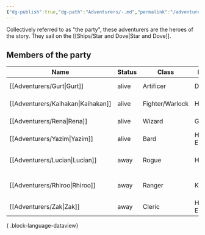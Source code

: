```yaml
---
{"dg-publish":true,"dg-path":"Adventurers/-.md","permalink":"/adventurers//","pinned":true,"tags":["organisation"]}
---
```


Collectively referred to as "the party", these adventurers are the heroes of the story. They sail on the [[Ships/Star and Dove\|Star and Dove]].

## Members of the party

| Name                                  | Status | Class           | Race     | Role              | Location                                                           |
| ------------------------------------- | ------ | --------------- | -------- | ----------------- | ------------------------------------------------------------------ |
| [[Adventurers/Gurt\|Gurt]]         | alive  | Artificer       | Dwarf    | Shipwright        | [[Locations/Siblín Islands/Áine/Áine\|Áine]]                    |
| [[Adventurers/Kaihakan\|Kaihakan]] | alive  | Fighter/Warlock | Human    | Quartermaster     | [[Locations/Siblín Islands/Áine/Áine\|Áine]]                    |
| [[Adventurers/Rena\|Rena]]         | alive  | Wizard          | Gnome    | Navigator         | [[Locations/Siblín Islands/Áine/Áine\|Áine]]                    |
| [[Adventurers/Yazim\|Yazim]]       | alive  | Bard            | Half-Elf | Captain           | [[Locations/Siblín Islands/Áine/Áine\|Áine]]                    |
| [[Adventurers/Lucian\|Lucian]]     | away   | Rogue           | Human    | <ul></ul>         | [[Locations/Northern Scattered Isles/Fort Island\|Fort Island]] |
| [[Adventurers/Rhiroo\|Rhiroo]]     | away   | Ranger          | Kenku    | <ul></ul>         | [[Locations/Northern Scattered Isles/Fort Island\|Fort Island]] |
| [[Adventurers/Zak\|Zak]]           | away   | Cleric          | Half-Elf | Jagged Isle guide | [[Locations/Jagged Isle/Sealtham\|Sealtham]]                    |

{ .block-language-dataview}
